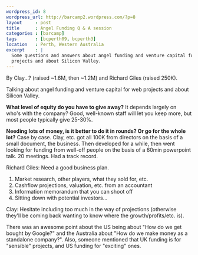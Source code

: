```yaml
--- 
wordpress_id: 8
wordpress_url: http://barcamp2.wordpress.com/?p=8
layout     : post
title      : Angel Funding Q & A session
categories : [barcamp]
tags       : [bcperth09, bcperth3]
location   : Perth, Western Australia
excerpt    : |
  Some questions and answers about angel funding and venture capital for web
  projects and about Silicon Valley.
---
```


By Clay...? (raised ~1.6M, then ~1.2M) and Richard Giles (raised 250K).

Talking about angel funding and venture capital for web projects and about
Silicon Valley.

**What level of equity do you have to give away?** It depends largely on who's
with the company? Good, well-known staff will let you keep more, but most
people typically give 25-30%.

**Needing lots of money, is it better to do it in rounds? Or go for the whole
lot?** Case by case. Clay, etc. got all 100K from directors on the basis of a
small document, the business. Then developed for a while, then went looking
for funding from well-off people on the basis of a 60min powerpoint talk. 20
meetings. Had a track record.

Richard Giles: Need a good business plan. 

1. Market research, other players, what they sold for, etc.
2. Cashflow projections, valuation, etc. from an accountant
3. Information memorandum that you can shoot off
4. Sitting down with potential investors...

Clay: Hesitate including too much in the way of projections (otherwise they'll
be coming back wanting to know where the growth/profits/etc. is).

There was an awesome point about the US being about "How do we get bought by
Google?" and the Australia about "How do we make money as a standalone
company?". Also, someone mentioned that UK funding is for "sensible" projects,
and US funding for "exciting" ones.
